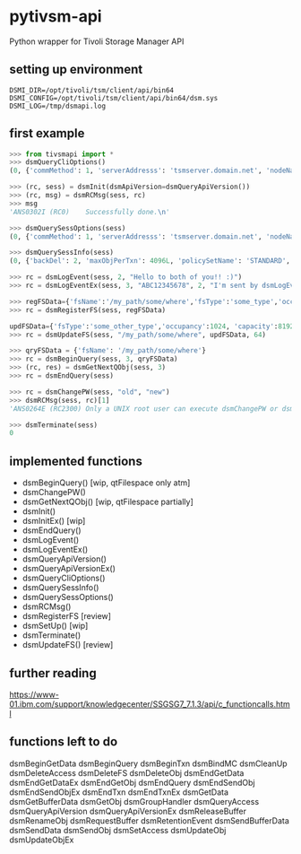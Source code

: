 # pytivsm-api
Python wrapper for Tivoli Storage Manager API

## setting up environment
```
DSMI_DIR=/opt/tivoli/tsm/client/api/bin64
DSMI_CONFIG=/opt/tivoli/tsm/client/api/bin64/dsm.sys
DSMI_LOG=/tmp/dsmapi.log
```

## first example
```python
>>> from tivsmapi import *
>>> dsmQueryCliOptions()
(0, {'commMethod': 1, 'serverAddresss': 'tsmserver.domain.net', 'nodeName': 'CLIENT_NODENAME', 'serverName': 'TSMSERVER.DOMAIN.NET', 'dsmDir': '/opt/tivoli/tsm/client/api/bin64', 'compressalways': True, 'passwordAccess': True, 'dsmiConfig': '/opt/tivoli/tsm/client/api/bin64/dsm.opt', 'compression': False})

>>> (rc, sess) = dsmInit(dsmApiVersion=dsmQueryApiVersion())
>>> (rc, msg) = dsmRCMsg(sess, rc)
>>> msg
'ANS0302I (RC0)    Successfully done.\n'

>>> dsmQuerySessOptions(sess)
(0, {'commMethod': 1, 'serverAddresss': 'tsmserver.domain.net', 'nodeName': 'CLIENT_NODENAME', 'serverName': 'TSMSERVER.DOMAIN.NET', 'dsmDir': '/opt/tivoli/tsm/client/api/bin64', 'compressalways': True, 'passwordAccess': True, 'dsmiConfig': '/opt/tivoli/tsm/client/api/bin64/dsm.opt', 'compression': False})

>>> dsmQuerySessInfo(sess)
(0, {'backDel': 2, 'maxObjPerTxn': 4096L, 'policySetName': 'STANDARD', 'opNoTrace': 0, 'replServerName': '', 'serverDate': '2015-11-03 05:22:53', 'hldelim': '/', 'serverPort': 1500, 'owner': 'marco', 'replServerHost': '', 'id': 'CLIENT_NODENAME', 'adsmServerName': '', 'compression': 3, 'archDel': 1, 'stVersion': 0, 'serverType': 'Linux/x86_64', 'gpArchRetn': 4266015752, 'serverVer': 7, 'homeServerName': '', 'confFile': '', 'dfltMCName': 'STANDARD', 'accessNode': '', 'nodeType': 'Linux x86-64', 'maxBytesPerTxn_64': 0L, 'serverHost': 'tsmserver.domain.net', 'replServerPort': 0, 'polActDate': None, 'maxBytesPerTxn': 26214400L, 'gpBackRetn': 30, 'fsdelim': '/', 'domainName': 'STANDARD', 'archiveRetentionProtection': False, 'lanFreeEnabled': False, 'serverRel': 1, 'serverSubLev': 300, 'serverLev': 1})

>>> rc = dsmLogEvent(sess, 2, "Hello to both of you!! :)")
>>> rc = dsmLogEventEx(sess, 3, "ABC12345678", 2, "I'm sent by dsmLogEventEx()")

>>> regFSData={'fsName':'/my_path/some/where','fsType':'some_type','occupancy':1024, 'capacity':4096, 'fsAttr':{'netwareFSAttr': {'fsInfoLength':9,'fsInfo':'rwxrwxrwx'}, 'unixFSAttr':{'fsInfoLength':9, 'fsInfo':'rwxrwxrwx'}, 'dosFSAttr':{'driveLetter':'', 'fsInfoLength':0, 'fsInfo':''}}}
>>> rc = dsmRegisterFS(sess, regFSData)

updFSData={'fsType':'some_other_type','occupancy':1024, 'capacity':8192, 'fsAttr':{'netwareFSAttr': {'fsInfoLength':9,'fsInfo':'rwxrwxrwx'}, 'unixFSAttr':{'fsInfoLength':9, 'fsInfo':'rwxrwxrwx'}, 'dosFSAttr':{'driveLetter':'', 'fsInfoLength':0, 'fsInfo':''}}}
>>> rc = dsmUpdateFS(sess, "/my_path/some/where", updFSData, 64)

>>> qryFSData = {'fsName': '/my_path/some/where'}
>>> rc = dsmBeginQuery(sess, 3, qryFSData)
>>> (rc, res) = dsmGetNextQObj(sess, 3)
>>> rc = dsmEndQuery(sess)

>>> rc = dsmChangePW(sess, "old", "new")
>>> dsmRCMsg(sess, rc)[1]
'ANS0264E (RC2300) Only a UNIX root user can execute dsmChangePW or dsmDeleteFS.'

>>> dsmTerminate(sess)
0

```

## implemented functions
- dsmBeginQuery() [wip, qtFilespace only atm]
- dsmChangePW()
- dsmGetNextQObj() [wip, qtFilespace partially]
- dsmInit()
- dsmInitEx() [wip]
- dsmEndQuery()
- dsmLogEvent()
- dsmLogEventEx()
- dsmQueryApiVersion()
- dsmQueryApiVersionEx()
- dsmQueryCliOptions()
- dsmQuerySessInfo()
- dsmQuerySessOptions()
- dsmRCMsg()
- dsmRegisterFS [review]
- dsmSetUp() [wip]
- dsmTerminate()
- dsmUpdateFS() [review]

## further reading
https://www-01.ibm.com/support/knowledgecenter/SSGSG7_7.1.3/api/c_functioncalls.html

## functions left to do
dsmBeginGetData
dsmBeginQuery
dsmBeginTxn
dsmBindMC
dsmCleanUp
dsmDeleteAccess
dsmDeleteFS
dsmDeleteObj
dsmEndGetData
dsmEndGetDataEx
dsmEndGetObj
dsmEndQuery
dsmEndSendObj
dsmEndSendObjEx
dsmEndTxn
dsmEndTxnEx
dsmGetData
dsmGetBufferData
dsmGetObj
dsmGroupHandler
dsmQueryAccess
dsmQueryApiVersion
dsmQueryApiVersionEx
dsmReleaseBuffer
dsmRenameObj
dsmRequestBuffer
dsmRetentionEvent
dsmSendBufferData
dsmSendData
dsmSendObj
dsmSetAccess
dsmUpdateObj
dsmUpdateObjEx
